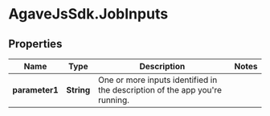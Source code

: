 # AgaveJsSdk.JobInputs

## Properties
Name | Type | Description | Notes
------------ | ------------- | ------------- | -------------
**parameter1** | **String** | One or more inputs identified in the description of the app you&#39;re running.  | 


